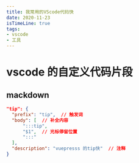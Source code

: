 ```yaml
---
title: 我常用的VScode代码快
date: 2020-11-23
isTimeLine: true
tags:
- vscode
- 工具
---
```



# vscode 的自定义代码片段

## mackdown

```json
"tip": {
  "prefix": "tip",  // 触发词
  "body": [  // 补全内容
      ":::tip",
      "$1",  // 光标停留位置
      ":::"
  ],
  "description": "vuepresss 的tip快"  // 注释
}
```
